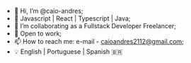 - 👋 Hi, I’m @caio-andres;
- 🌱 Javascript | React | Typescript | Java;
- 💞️ I’m collaborating as a Fullstack Developer Freelancer;
- 👀 Open to work;
- 📫 How to reach me: e-mail - caioandres2112@gmail.com;
- 💡 English | Portuguese | Spanish
🇧🇷
